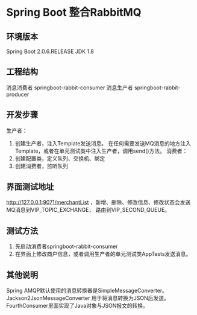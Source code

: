 # Spring Boot 整合RabbitMQ

## 环境版本
  Spring Boot 2.0.6.RELEASE
  JDK 1.8

## 工程结构
消息消费者 springboot-rabbit-consumer
消息生产者 springboot-rabbit-producer

## 开发步骤
  生产者：  
1.  创建生产者，注入Template发送消息。
     在任何需要发送MQ消息的地方注入Template，或者在单元测试类中注入生产者，调用send()方法。
  消费者： 
1.  创建配置类，定义队列、交换机、绑定
2.  创建消费者，监听队列

## 界面测试地址
http://127.0.0.1:9071/merchantList  ，新增、删除、修改信息、修改状态会发送MQ消息到VIP_TOPIC_EXCHANGE，
路由到VIP_SECOND_QUEUE。

## 测试方法
1.  先启动消费者springboot-rabbit-consumer
2.  在界面上修改商户信息，或者调用生产者的单元测试类AppTests发送消息。

## 其他说明
  Spring AMQP默认使用的消息转换器是SimpleMessageConverter。  
  Jackson2JsonMessageConverter 用于将消息转换为JSON后发送。
  FourthConsumer里面实现了Java对象与JSON报文的转换。